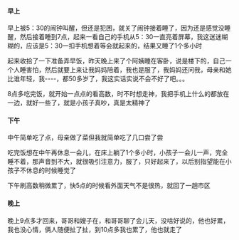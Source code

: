 #### 早上

早上被5：30的闹钟叫醒，但还是犯困，就关了闹钟接着睡了，因为还是感觉没睡醒，然后接着睡到7点，起来一看自己的手机从5：30一直亮着屏幕，我这迷迷糊糊的，应该是5：30一扣手机想着等会就起来的，结果又睡了1个多小时

起来收拾了一下准备弄早饭，昨天晚上来了个阿姨睡在客卧，说是楼下的，自己一个人睡害怕，然后就要上来让我妈妈陪着，我也是服了，我妈妈还问我，母亲和她比谁年轻，我----，都50多岁了，我这实话实说不会不好了吧。。。

8点多吃完饭，就开始一点点的看高数，时不时想走神，我把手机上什么的都放在一边，就好一些了，就是小孩子真吵，真是太精神了

#### 下午

中午简单吃了点，母亲做了菜但我就简单吃了几口尝了尝

吃完饭想在中午再休息一会儿，在床上躺了1个多小时，小孩子一会儿一声，完全睡不着，那声音到不大，就很吸引注意力，服了，只好起来了，以后别指望能在小孩子不休息的时候睡觉了

下午刷高数稍微累了，快5点的时候看外面天气不是很热，就回了一趟市区

#### 晚上

晚上9点多才回来，哥哥和嫂子在，和哥哥聊了会儿天，没啥好说的，他也好累，我也没心情，俩人随便扯了扯，到10点多我也累了，他也就走了